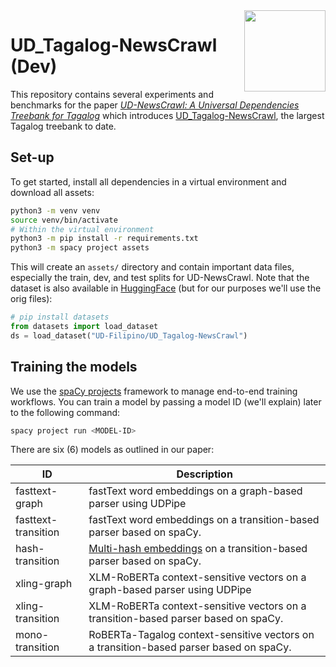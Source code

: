 <img src="https://cdn-avatars.huggingface.co/v1/production/uploads/634e20a0c1ce28f1de920cc4/k7SJny1M3lDa5CH_T1bp3.png" width="130" height="130" align="right" />

# UD_Tagalog-NewsCrawl (Dev)

This repository contains several experiments and benchmarks for the paper [_UD-NewsCrawl: A Universal Dependencies Treebank for Tagalog_]() which introduces [UD_Tagalog-NewsCrawl](https://huggingface.co/datasets/UD-Filipino/UD_Tagalog-NewsCrawl), the largest Tagalog treebank to date.



## Set-up

To get started, install all dependencies in a virtual environment and download all assets:

```sh
python3 -m venv venv
source venv/bin/activate
# Within the virtual environment
python3 -m pip install -r requirements.txt
python3 -m spacy project assets
```

This will create an `assets/` directory and contain important data files, especially the train, dev, and test splits for UD-NewsCrawl.
Note that the dataset is also available in [HuggingFace](https://huggingface.co/datasets/UD-Filipino/UD_Tagalog-NewsCrawl) (but for our purposes we'll use the orig files):

```python
# pip install datasets
from datasets import load_dataset
ds = load_dataset("UD-Filipino/UD_Tagalog-NewsCrawl")
```

## Training the models

We use the [spaCy projects](https://spacy.io/usage/projects) framework to manage end-to-end training workflows.
You can train a model by passing a model ID (we'll explain) later to the following command:

```sh
spacy project run <MODEL-ID>
```

There are six (6) models as outlined in our paper:

| ID                  | Description                                                                                            |
|---------------------|--------------------------------------------------------------------------------------------------------|
| fasttext-graph      | fastText word embeddings on a graph-based parser using UDPipe                                          |
| fasttext-transition | fastText word embeddings on a transition-based parser based on spaCy.                                  |
| hash-transition     | [Multi-hash embeddings](https://arxiv.org/abs/2212.09255) on a transition-based parser based on spaCy. |
| xling-graph         | XLM-RoBERTa context-sensitive vectors on a graph-based parser using UDPipe                             |
| xling-transition    | XLM-RoBERTa context-sensitive vectors on a transition-based parser based on spaCy.                     |
| mono-transition     | RoBERTa-Tagalog context-sensitive vectors on a transition-based parser based on spaCy.                 |
